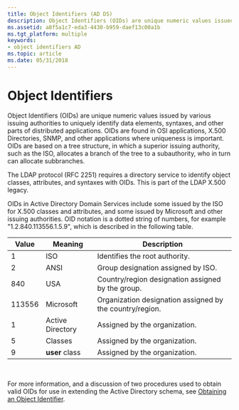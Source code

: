 ```yaml
---
title: Object Identifiers (AD DS)
description: Object Identifiers (OIDs) are unique numeric values issued by various issuing authorities to uniquely identify data elements, syntaxes, and other parts of distributed applications.
ms.assetid: a8f5a1c7-eda3-4430-b959-daef13c00a1b
ms.tgt_platform: multiple
keywords:
- object identifiers AD
ms.topic: article
ms.date: 05/31/2018
---
```


# Object Identifiers

Object Identifiers (OIDs) are unique numeric values issued by various issuing authorities to uniquely identify data elements, syntaxes, and other parts of distributed applications. OIDs are found in OSI applications, X.500 Directories, SNMP, and other applications where uniqueness is important. OIDs are based on a tree structure, in which a superior issuing authority, such as the ISO, allocates a branch of the tree to a subauthority, who in turn can allocate subbranches.

The LDAP protocol (RFC 2251) requires a directory service to identify object classes, attributes, and syntaxes with OIDs. This is part of the LDAP X.500 legacy.

OIDs in Active Directory Domain Services include some issued by the ISO for X.500 classes and attributes, and some issued by Microsoft and other issuing authorities. OID notation is a dotted string of numbers, for example "1.2.840.113556.1.5.9", which is described in the following table.



| Value  | Meaning          | Description                                              |
|--------|------------------|----------------------------------------------------------|
| 1      | ISO              | Identifies the root authority.                           |
| 2      | ANSI             | Group designation assigned by ISO.                       |
| 840    | USA              | Country/region designation assigned by the group.        |
| 113556 | Microsoft        | Organization designation assigned by the country/region. |
| 1      | Active Directory | Assigned by the organization.                            |
| 5      | Classes          | Assigned by the organization.                            |
| 9      | **user** class   | Assigned by the organization.                            |



 

For more information, and a discussion of two procedures used to obtain valid OIDs for use in extending the Active Directory schema, see [Obtaining an Object Identifier](obtaining-an-object-identifier.md).

 

 




